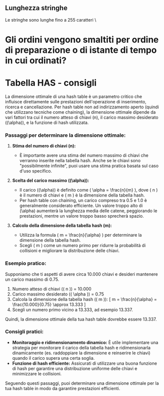 ## Lunghezza stringhe
Le stringhe sono lunghe fino a 255 caratteri \
# Gli ordini vengono smaltiti per ordine di preparazione o di istante di tempo in cui ordinati?


# Tabella HAS - consigli
La dimensione ottimale di una hash table è un parametro critico che influisce direttamente sulle prestazioni dell'operazione di inserimento, ricerca e cancellazione. Per hash table non ad indirizzamento aperto (quindi che utilizzano tecniche come chaining), la dimensione ottimale dipende da vari fattori tra cui il numero atteso di chiavi (n), il carico massimo desiderato (\(\alpha\)), e la funzione di hash utilizzata.

### Passaggi per determinare la dimensione ottimale:

1. **Stima del numero di chiavi (n):**
   - È importante avere una stima del numero massimo di chiavi che verranno inserite nella tabella hash. Anche se le chiavi sono "possibilmente infinite", puoi usare una stima pratica basata sul caso d'uso specifico.

2. **Scelta del carico massimo (\(\alpha\)):**
   - Il carico (\(\alpha\)) è definito come \( \alpha = \frac{n}{m} \), dove \( n \) è il numero di chiavi e \( m \) è la dimensione della tabella hash.
   - Per hash table con chaining, un carico compreso tra 0.5 e 1.0 è generalmente considerato efficiente. Un valore troppo alto di \(\alpha\) aumenterà la lunghezza media delle catene, peggiorando le prestazioni, mentre un valore troppo basso sprecherà spazio.

3. **Calcolo della dimensione della tabella hash (m):**
   - Utilizza la formula \( m = \frac{n}{\alpha} \) per determinare la dimensione della tabella hash.
   - Scegli \( m \) come un numero primo per ridurre la probabilità di collisioni e migliorare la distribuzione delle chiavi.

### Esempio pratico:

Supponiamo che ti aspetti di avere circa 10.000 chiavi e desideri mantenere un carico massimo di 0.75.

1. Numero atteso di chiavi (\( n \)) = 10.000
2. Carico massimo desiderato (\( \alpha \)) = 0.75
3. Calcola la dimensione della tabella hash (\( m \)):
   \[
   m = \frac{n}{\alpha} = \frac{10.000}{0.75} \approx 13.333
   \]
4. Scegli un numero primo vicino a 13.333, ad esempio 13.337.

Quindi, la dimensione ottimale della tua hash table dovrebbe essere 13.337.

### Consigli pratici:
- **Monitoraggio e ridimensionamento dinamico:** È utile implementare una strategia per monitorare il carico della tabella hash e ridimensionarla dinamicamente (es. raddoppiare la dimensione e reinserire le chiavi) quando il carico supera una certa soglia.
- **Funzione di hash efficiente:** Assicurati di utilizzare una buona funzione di hash per garantire una distribuzione uniforme delle chiavi e minimizzare le collisioni.

Seguendo questi passaggi, puoi determinare una dimensione ottimale per la tua hash table in modo da garantire prestazioni efficienti.